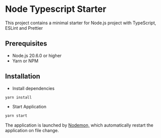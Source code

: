 # Node Typescript Starter

This project contains a minimal starter for Node.js project with TypeScript, ESLint and Prettier

## Prerequisites
- Node.js 20.6.0 or higher
- Yarn or NPM

## Installation
- Install dependencies
```bash
yarn install
```

- Start Application
```bash
yarn start
```
The application is launched by [Nodemon,](https://nodemon.com) which automatically restart the application on file change.
